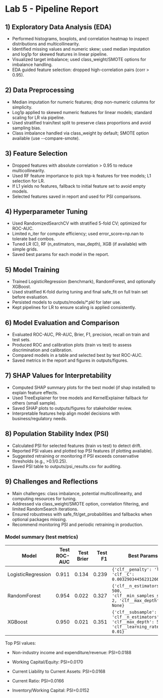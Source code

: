 # Lab 5 - Pipeline Report

## 1) Exploratory Data Analysis (EDA)

- Performed histograms, boxplots, and correlation heatmap to inspect distributions and multicollinearity.
- Identified missing values and numeric skew; used median imputation and log1p for skewed features in linear pipeline.
- Visualized target imbalance; used class_weight/SMOTE options for imbalance handling.
- EDA guided feature selection: dropped high-correlation pairs (corr > 0.95).

## 2) Data Preprocessing 

- Median imputation for numeric features; drop non-numeric columns for simplicity.
- Log1p applied to skewed numeric features for linear models; standard scaling for LR via pipeline.
- Used stratified train/test split to preserve class proportions and avoid sampling bias.
- Class imbalance handled via class_weight by default; SMOTE option available (use --compare-smote).

## 3) Feature Selection 

- Dropped features with absolute correlation > 0.95 to reduce multicollinearity.
- Used RF feature importance to pick top-k features for tree models; L1 selection for LR.
- If L1 yields no features, fallback to initial feature set to avoid empty models.
- Selected features saved in report and used for PSI comparisons.

## 4) Hyperparameter Tuning 

- Used RandomizedSearchCV with stratified 5-fold CV; optimized for ROC-AUC.
- Limited n_iter for compute efficiency; used error_score=np.nan to tolerate bad combos.
- Tuned LR (C), RF (n_estimators, max_depth), XGB (if available) with simple grids.
- Saved best params for each model in the report.

## 5) Model Training 

- Trained LogisticRegression (benchmark), RandomForest, and optionally XGBoost.
- Used stratified K-fold during tuning and final safe_fit on full train set before evaluation.
- Persisted models to outputs/models/*.pkl for later use.
- Kept pipelines for LR to ensure scaling is applied consistently.

## 6) Model Evaluation and Comparison 

- Evaluated ROC-AUC, PR-AUC, Brier, F1, precision, recall on train and test sets.
- Produced ROC and calibration plots (train vs test) to assess discrimination and calibration.
- Compared models in a table and selected best by test ROC-AUC.
- Saved metrics in the report and figures in outputs/figures.

## 7) SHAP Values for Interpretability 

- Computed SHAP summary plots for the best model (if shap installed) to explain feature effects.
- Used TreeExplainer for tree models and KernelExplainer fallback for others (small sample).
- Saved SHAP plots to outputs/figures for stakeholder review.
- Interpretable features help align model decisions with business/regulatory needs.

## 8) Population Stability Index (PSI) 

- Calculated PSI for selected features (train vs test) to detect drift.
- Reported PSI values and plotted top PSI features (if plotting available).
- Suggested retraining or monitoring if PSI exceeds conservative thresholds (e.g., >0.1/0.25).
- Saved PSI table to outputs/psi_results.csv for auditing.

## 9) Challenges and Reflections 

- Main challenges: class imbalance, potential multicollinearity, and computing resources for tuning.
- Addressed via class_weight/SMOTE option, correlation filtering, and limited RandomSearch iterations.
- Ensured robustness with safe_fit/get_probabilities and fallbacks when optional packages missing.
- Recommend monitoring PSI and periodic retraining in production.

### Model summary (test metrics)
| Model | Test ROC-AUC | Test Brier | Test F1 | Best Params | Model Path |
|---|---:|---:|---:|---|---|
| LogisticRegression | 0.911 | 0.134 | 0.239 | `{'clf__penalty': 'l2', 'clf__C': 0.0032903445623126675}` | outputs\models\logistic_regression.pkl |
| RandomForest | 0.954 | 0.022 | 0.327 | `{'clf__n_estimators': 500, 'clf__min_samples_split': 2, 'clf__max_depth': None}` | outputs\models\random_forest.pkl |
| XGBoost | 0.950 | 0.021 | 0.351 | `{'clf__subsample': 0.6, 'clf__n_estimators': 200, 'clf__max_depth': 5, 'clf__learning_rate': 0.01}` | outputs\models\xgboost.pkl |

Top PSI values:
-  Non-industry income and expenditure/revenue: PSI=0.0188
-  Working Capital/Equity: PSI=0.0170
-  Current Liability to Current Assets: PSI=0.0168
-  Current Ratio: PSI=0.0166

-  Inventory/Working Capital: PSI=0.0152
